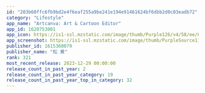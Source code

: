 ```yaml
---
id: "203b60ffc6fb9bd2e4f6eaf255a9be241e194e91461624bf6dbb2d0c03eadb72"
category: "Lifestyle"
app_name: "Artcanva: Art & Cartoon Editor"
app_id: 1620753001
app_icon: https://is1-ssl.mzstatic.com/image/thumb/Purple126/v4/58/ee/05/58ee05c3-efdd-5faf-9498-cff739bf56eb/AppIcon-0-0-1x_U007emarketing-0-4-0-85-220.png/1024x1024bb.png
app_screenshot: https://is1-ssl.mzstatic.com/image/thumb/PurpleSource112/v4/b7/45/d5/b745d55a-b908-0208-3b99-df8f410e7db1/b7400eb2-668d-4c1a-a83d-805264d8b5a3_ipx0.jpg/1242x2688bb.png
publisher_id: 1615360079
publisher_name: "松 黄"
rank: 321
most_recent_release: 2023-12-29 00:00:00
release_count_in_past_year: 2
release_count_in_past_year_category: 19
release_count_in_past_year_top_in_category: 32
---
```

